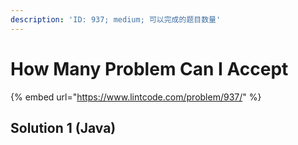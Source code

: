 ```yaml
---
description: 'ID: 937; medium; 可以完成的题目数量'
---
```


# How Many Problem Can I Accept

{% embed url="https://www.lintcode.com/problem/937/" %}

## Solution 1 \(Java\)

```java

```

